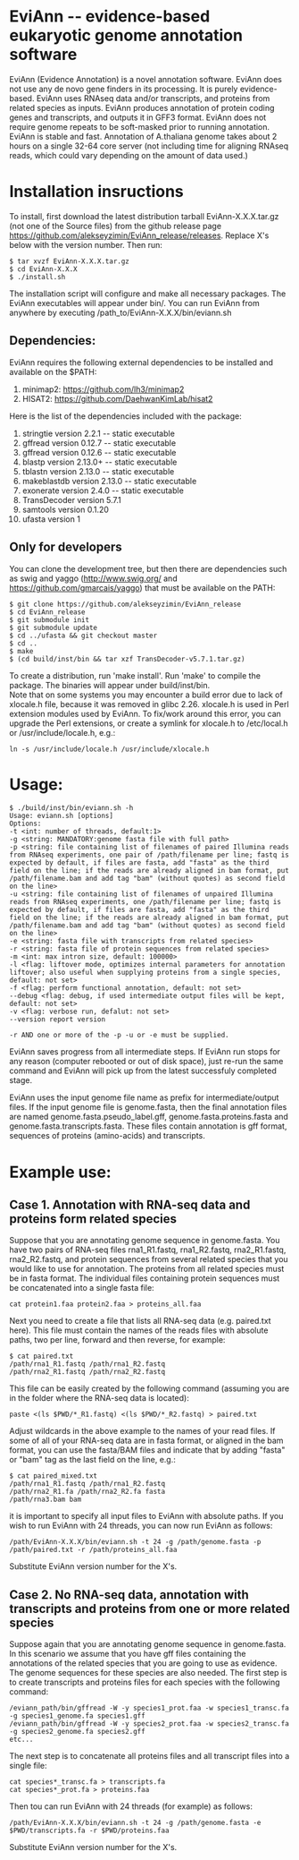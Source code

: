 # EviAnn -- evidence-based eukaryotic genome annotation software

EviAnn (Evidence Annotation) is a novel annotation software.  EviAnn does not use any de novo gene finders in its processing.  It is purely evidence-based.  EviAnn uses RNAseq data and/or transcripts, and proteins from related species as inputs.  EviAnn produces annotation of protein coding genes and transcripts, and outputs it in GFF3 format.  EviAnn does not require genome repeats to be soft-masked prior to running annotation.  EviAnn is stable and fast. Annotation of A.thaliana genome takes about 2 hours on a single 32-64 core server (not including time for aligning RNAseq reads, which could vary depending on the amount of data used.) 

# Installation insructions

To install, first download the latest distribution tarball EviAnn-X.X.X.tar.gz (not one of the Source files) from the github release page https://github.com/alekseyzimin/EviAnn_release/releases. Replace X's below with the version number. Then run:
```
$ tar xvzf EviAnn-X.X.X.tar.gz
$ cd EviAnn-X.X.X
$ ./install.sh
```
The installation script will configure and make all necessary packages.  The EviAnn executables will appear under bin/.  You can run EviAnn from anywhere by executing /path_to/EviAnn-X.X.X/bin/eviann.sh

## Dependencies:

EviAnn requires the following external dependencies to be installed and available on the $PATH:

1. minimap2: https://github.com/lh3/minimap2
2. HISAT2: https://github.com/DaehwanKimLab/hisat2

Here is the list of the dependencies included with the package:

1. stringtie version 2.2.1 -- static executable
2. gffread version 0.12.7 -- static executable
3. gffread version 0.12.6 -- static executable
4. blastp version 2.13.0+ -- static executable
5. tblastn version 2.13.0 -- static executable
6. makeblastdb version 2.13.0 -- static executable
7. exonerate version 2.4.0 -- static executable
8. TransDecoder version 5.7.1
9. samtools version 0.1.20
10. ufasta version 1

## Only for developers

You can clone the development tree, but then there are dependencies such as swig and yaggo (http://www.swig.org/ and https://github.com/gmarcais/yaggo) that must be available on the PATH:

```
$ git clone https://github.com/alekseyzimin/EviAnn_release
$ cd EviAnn_release
$ git submodule init
$ git submodule update
$ cd ../ufasta && git checkout master
$ cd ..
$ make
$ (cd build/inst/bin && tar xzf TransDecoder-v5.7.1.tar.gz)
```
To create a distribution, run 'make install'. Run 'make' to compile the package. The binaries will appear under build/inst/bin.  
Note that on some systems you may encounter a build error due to lack of xlocale.h file, because it was removed in glibc 2.26.  xlocale.h is used in Perl extension modules used by EviAnn.  To fix/work around this error, you can upgrade the Perl extensions, or create a symlink for xlocale.h to /etc/local.h or /usr/include/locale.h, e.g.:
```
ln -s /usr/include/locale.h /usr/include/xlocale.h
```

# Usage:
```
$ ./build/inst/bin/eviann.sh -h
Usage: eviann.sh [options]
Options:
-t <int: number of threads, default:1>
-g <string: MANDATORY:genome fasta file with full path>
-p <string: file containing list of filenames of paired Illumina reads from RNAseq experiments, one pair of /path/filename per line; fastq is expected by default, if files are fasta, add "fasta" as the third field on the line; if the reads are already aligned in bam format, put /path/filename.bam and add tag "bam" (without quotes) as second field on the line>
-u <string: file containing list of filenames of unpaired Illumina reads from RNAseq experiments, one /path/filename per line; fastq is expected by default, if files are fasta, add "fasta" as the third field on the line; if the reads are already aligned in bam format, put /path/filename.bam and add tag "bam" (without quotes) as second field on the line>
-e <string: fasta file with transcripts from related species>
-r <string: fasta file of protein sequences from related species>
-m <int: max intron size, default: 100000>
-l <flag: liftover mode, optimizes internal parameters for annotation liftover; also useful when supplying proteins from a single species, default: not set>
-f <flag: perform functional annotation, default: not set>
--debug <flag: debug, if used intermediate output files will be kept, default: not set>
-v <flag: verbose run, defalut: not set>
--version report version

-r AND one or more of the -p -u or -e must be supplied.
```
EviAnn saves progress from all intermediate steps.  If EviAnn run stops for any reason (computer rebooted or out of disk space), just re-run the same command and EviAnn will pick up from the latest successfuly completed stage.  

EviAnn uses the input genome file name as prefix for intermediate/output files.  If the input genome file is genome.fasta, then the final annotation files are named genome.fasta.pseudo_label.gff, genome.fasta.proteins.fasta and genome.fasta.transcripts.fasta. These files contain annotation is gff format, sequences of proteins (amino-acids) and transcripts.

# Example use:

## Case 1. Annotation with RNA-seq data and proteins form related species

Suppose that you are annotating genome sequence in genome.fasta.  You have two pairs of RNA-seq files rna1_R1.fastq, rna1_R2.fastq, rna2_R1.fastq, rna2_R2.fastq, and protein sequences from several related species that you would like to use for annotation.  The proteins from all related species must be in fasta format.  The individual files containing protein sequences must be concatenated into a single fasta file:
```
cat protein1.faa protein2.faa > proteins_all.faa
```
Next you need to create a file that lists all RNA-seq data (e.g. paired.txt here). This file must contain the names of the reads files with absolute paths, two per line, forward and then reverse, for example:
```
$ cat paired.txt
/path/rna1_R1.fastq /path/rna1_R2.fastq
/path/rna2_R1.fastq /path/rna2_R2.fastq
```
This file can be easily created by the following command (assuming you are in the folder where the RNA-seq data is located):
```
paste <(ls $PWD/*_R1.fastq) <(ls $PWD/*_R2.fastq) > paired.txt
```
Adjust wildcards in the above example to the names of your read files. If some of all of your RNA-seq data are in fasta format, or aligned in the bam format, you can use the fasta/BAM files and indicate that by adding "fasta" or "bam" tag as the last field on the line, e.g.:
```
$ cat paired_mixed.txt
/path/rna1_R1.fastq /path/rna1_R2.fastq
/path/rna2_R1.fa /path/rna2_R2.fa fasta
/path/rna3.bam bam
```
it is important to specify all input files to EviAnn with absolute paths.  If you wish to run EviAnn with 24 threads, you can now run EviAnn as follows:
```
/path/EviAnn-X.X.X/bin/eviann.sh -t 24 -g /path/genome.fasta -p /path/paired.txt -r /path/proteins_all.faa
```
Substitute EviAnn version number for the X's.

## Case 2. No RNA-seq data, annotation with transcripts and proteins from one or more related species

Suppose again that you are annotating genome sequence in genome.fasta.   In this scenario we assume that you have gff files containing the annotations of the related species that you are going to use as evidence.  The genome sequences for these species are also needed. The first step is to create transcripts and proteins files for each species with the following command:
```
/eviann_path/bin/gffread -W -y species1_prot.faa -w species1_transc.fa -g species1_genome.fa species1.gff
/eviann_path/bin/gffread -W -y species2_prot.faa -w species2_transc.fa -g species2_genome.fa species2.gff
etc...
```
The next step is to concatenate all proteins files and all transcript files into a single file:
```
cat species*_transc.fa > transcripts.fa
cat species*_prot.fa > proteins.faa
```
Then tou can run EviAnn with 24 threads (for example) as follows:
```
/path/EviAnn-X.X.X/bin/eviann.sh -t 24 -g /path/genome.fasta -e $PWD/transcripts.fa -r $PWD/proteins.faa
```
Substitute EviAnn version number for the X's.
